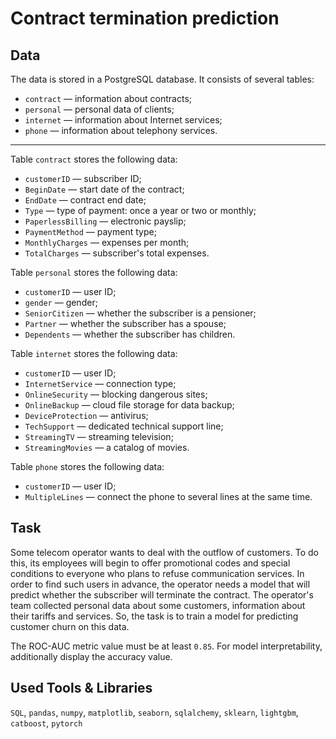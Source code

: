 # Contract termination prediction

## Data

The data is stored in a PostgreSQL database. It consists of several tables:

- `contract` — information about contracts;
- `personal` — personal data of clients;
- `internet` — information about Internet services;
- `phone` — information about telephony services.

__________________

Table `contract` stores the following data:

- `customerID` — subscriber ID;
- `BeginDate` — start date of the contract;
- `EndDate` — contract end date;
- `Type` — type of payment: once a year or two or monthly;
- `PaperlessBilling` — electronic payslip;
- `PaymentMethod` — payment type;
- `MonthlyCharges` — expenses per month;
- `TotalCharges` — subscriber's total expenses.

Table `personal` stores the following data:

- `customerID` — user ID;
- `gender` — gender;
- `SeniorCitizen` — whether the subscriber is a pensioner;
- `Partner` — whether the subscriber has a spouse;
- `Dependents` — whether the subscriber has children.

Table `internet` stores the following data:

- `customerID` — user ID;
- `InternetService` — connection type;
- `OnlineSecurity` — blocking dangerous sites;
- `OnlineBackup` — cloud file storage for data backup;
- `DeviceProtection` — antivirus;
- `TechSupport` — dedicated technical support line;
- `StreamingTV` — streaming television;
- `StreamingMovies` — a catalog of movies.

Table `phone` stores the following data:

- `customerID` — user ID;
- `MultipleLines` — connect the phone to several lines at the same time.

## Task

Some telecom operator wants to deal with the outflow of customers. To do this, its employees will begin to offer promotional codes and special conditions to everyone who plans to refuse communication services. In order to find such users in advance, the operator needs a model that will predict whether the subscriber will terminate the contract. The operator's team collected personal data about some customers, information about their tariffs and services. So, the task is to train a model for predicting customer churn on this data.

The ROC-AUC metric value must be at least `0.85`. For model interpretability, additionally display the accuracy value.

## Used Tools & Libraries
`SQL`, `pandas`, `numpy`, `matplotlib`, `seaborn`, `sqlalchemy`, `sklearn`, `lightgbm`, `catboost`, `pytorch`
